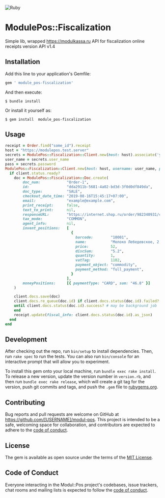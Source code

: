 ![Ruby](https://github.com/AlexanderShvaykin/module_pos/workflows/Ruby/badge.svg)

# ModulePos::Fiscalization
Simple lib, wrapped https://modulkassa.ru API for fiscalization online receipts
version API v1.4

## Installation

Add this line to your application's Gemfile:

```ruby
gem ' module_pos-fiscalization'
```

And then execute:

    $ bundle install

Or install it yourself as:

    $ gem install  module_pos-fiscalization

## Usage

```ruby
receipt = Order.find("some_id").receipt
host = "https://modulepos.test.server"
secrets = ModulePos::Fiscalization::Client.new(host: host).associate('you_uid').create
user_name = secrets.user_name
pass = secrets.password
ModulePos::Fiscalization::Client.new(host: host, username: user_name, pass: pass) do |client|
  if client.status.ready?
    doc = ModulePos::Fiscalization::Doc.create(
        doc_num:            "Order-1",
        id:                 "dda2911b-5681-4a02-bd3d-3f0d0df849da",
        doc_type:           "SALE",
        checkout_date_time: "2019-08-16T15:45:17+07:00",
        email:              "example@example.com",
        print_receipt:      false,
        text_to_print:      nil,
        responseURL:        "https://internet.shop.ru/order/982340931/checkout?completed=1",
        tax_mode:           "COMMON",
        agent_info:         nil,
        invent_positions:   [
                              {
                                barcode:        "10001",
                                name:           "Молоко Лебедевское, 2,5%",
                                price:          52,
                                discSum:        "5.2",
                                quantity:       1,
                                vatTag:         1102,
                                payment_object: "commodity",
                                payment_method: "full_payment",
                              }
                            ],
        moneyPositions:     [{ paymentType: "CARD", sum: "46.8" }]
    )

    client.docs.save(doc)
    client.docs.re_queue(doc.id) if client.docs.status(doc.id).failed?
    until client.docs.status(doc.id).success? # may be background job
    end
    receipt.update(fiscal_info: client.docs.status(doc.id).as_json) 
  end
end

```

## Development

After checking out the repo, run `bin/setup` to install dependencies. Then, run `rake spec` to run the tests. You can also run `bin/console` for an interactive prompt that will allow you to experiment.

To install this gem onto your local machine, run `bundle exec rake install`. To release a new version, update the version number in `version.rb`, and then run `bundle exec rake release`, which will create a git tag for the version, push git commits and tags, and push the `.gem` file to [rubygems.org](https://rubygems.org).

## Contributing

Bug reports and pull requests are welcome on GitHub at https://github.com/[USERNAME]/modul-pos. This project is intended to be a safe, welcoming space for collaboration, and contributors are expected to adhere to the [code of conduct](https://github.com/[USERNAME]/modul-pos/blob/master/CODE_OF_CONDUCT.md).


## License

The gem is available as open source under the terms of the [MIT License](https://opensource.org/licenses/MIT).

## Code of Conduct

Everyone interacting in the Modul::Pos project's codebases, issue trackers, chat rooms and mailing lists is expected to follow the [code of conduct](https://github.com/[USERNAME]/modul-pos/blob/master/CODE_OF_CONDUCT.md).
